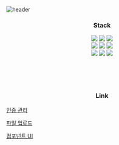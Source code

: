 
![header](https://capsule-render.vercel.app/api?type=waving&color=7F899C&fontColor=ffffff&height=200&section=header&text=디스코드%20클론코딩&fontSize=30&animation=fadeIn)

<div align="center">
  <h3>Stack</h3>
</div>
<div align="center">
  <img src="https://img.shields.io/badge/VSCode-007ACC?style=flat&logo=visualstudiocode&logoColor=white">
  <img src="https://img.shields.io/badge/Next.js-000000?style=flat&logo=next.js&logoColor=white">
  <img src="https://img.shields.io/badge/Prisma-2D3748?style=flat&logo=prisma&logoColor=white">
  <br/>
  <img src="https://img.shields.io/badge/TypeScript-3178C6?style=flat&logo=typescript&logoColor=white">
  <img src="https://img.shields.io/badge/Axios-5A29E4?style=flat&logo=axios&logoColor=white">
  <img src="https://img.shields.io/badge/React Hook Form-EC5990?style=flat&logo=reacthookform&logoColor=white">
  <br/>
  <img src="https://img.shields.io/badge/Zod-3E67B1?style=flat&logo=zod&logoColor=white">
  <img src="https://img.shields.io/badge/Tailwind CSS-06B6D4?style=flat&logo=tailwindcss&logoColor=white">
  <img src="https://img.shields.io/badge/PlanetScale-000000?style=flat&logo=PlanetScale&logoColor=white">
</div>
<br/>
<br/>
<br/>
<br/>
<div align="center">
  <h3>Link</h3>
</div>

[인증 관리](https://clerk.com/)  


[파일 업로드](https://uploadthing.com/)  


[컴포넌트 UI](https://uploadthing.com/)  
